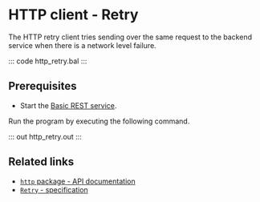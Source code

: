 # HTTP client - Retry

The HTTP retry client tries sending over the same request to the backend service when there is a network level failure.

::: code http_retry.bal :::

## Prerequisites
- Start the [Basic REST service](/learn/by-example/http-basic-rest-service/).

Run the program by executing the following command.

::: out http_retry.out :::

## Related links
- [`http` package - API documentation](https://lib.ballerina.io/ballerina/http/latest/)
- [`Retry` - specification](https://ballerina.io/spec/http/#2414-retry)
